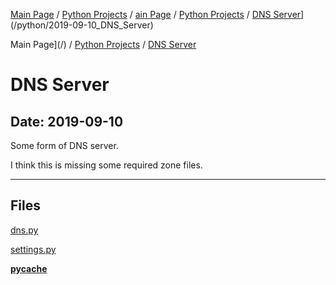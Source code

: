 [Main Page](/) / [Python Projects](/python) / [ain Page](/) / [Python Projects](/python) / [DNS Server](/python/2019-09-10_DNS_Server)](/python/2019-09-10_DNS_Server)

Main Page](/) / [Python Projects](/python) / [DNS Server](/python/2019-09-10_DNS_Server)

# DNS Server

## Date: 2019-09-10

Some form of DNS server.

I think this is missing some required zone files.

-----

## Files

[dns.py](dns.py)

[settings.py](settings.py)

[__pycache__](__pycache__)